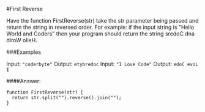 #First Reverse

Have the function FirstReverse(str) take the str parameter being passed and return the string in reversed order. For example: if the input string is "Hello World and Coders" then your program should return the string sredoC dna dlroW olleH.

###Examples

Input: ``"coderbyte"``
Output: ``etybredoc``
Input: ``"I Love Code"``
Output: ``edoC evoL I``

####Answer:

````
function FirstReverse(str) { 
  return str.split("").reverse().join(""); 
}